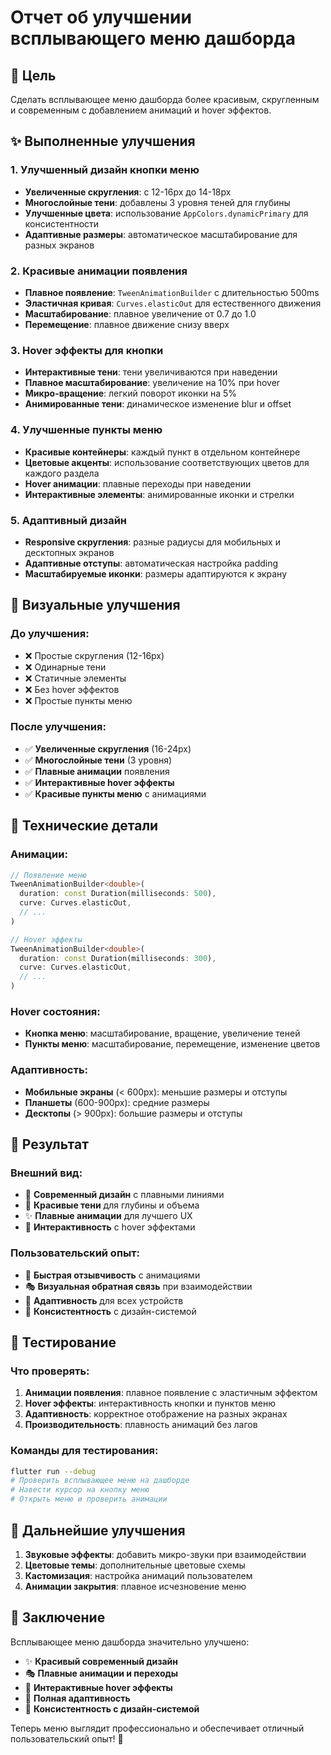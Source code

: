 # Отчет об улучшении всплывающего меню дашборда

## 🎯 Цель

Сделать всплывающее меню дашборда более красивым, скругленным и современным с добавлением анимаций и hover эффектов.

## ✨ Выполненные улучшения

### 1. **Улучшенный дизайн кнопки меню**
- **Увеличенные скругления**: с 12-16px до 14-18px
- **Многослойные тени**: добавлены 3 уровня теней для глубины
- **Улучшенные цвета**: использование `AppColors.dynamicPrimary` для консистентности
- **Адаптивные размеры**: автоматическое масштабирование для разных экранов

### 2. **Красивые анимации появления**
- **Плавное появление**: `TweenAnimationBuilder` с длительностью 500ms
- **Эластичная кривая**: `Curves.elasticOut` для естественного движения
- **Масштабирование**: плавное увеличение от 0.7 до 1.0
- **Перемещение**: плавное движение снизу вверх

### 3. **Hover эффекты для кнопки**
- **Интерактивные тени**: тени увеличиваются при наведении
- **Плавное масштабирование**: увеличение на 10% при hover
- **Микро-вращение**: легкий поворот иконки на 5%
- **Анимированные тени**: динамическое изменение blur и offset

### 4. **Улучшенные пункты меню**
- **Красивые контейнеры**: каждый пункт в отдельном контейнере
- **Цветовые акценты**: использование соответствующих цветов для каждого раздела
- **Hover анимации**: плавные переходы при наведении
- **Интерактивные элементы**: анимированные иконки и стрелки

### 5. **Адаптивный дизайн**
- **Responsive скругления**: разные радиусы для мобильных и десктопных экранов
- **Адаптивные отступы**: автоматическая настройка padding
- **Масштабируемые иконки**: размеры адаптируются к экрану

## 🎨 Визуальные улучшения

### До улучшения:
- ❌ Простые скругления (12-16px)
- ❌ Одинарные тени
- ❌ Статичные элементы
- ❌ Без hover эффектов
- ❌ Простые пункты меню

### После улучшения:
- ✅ **Увеличенные скругления** (16-24px)
- ✅ **Многослойные тени** (3 уровня)
- ✅ **Плавные анимации** появления
- ✅ **Интерактивные hover эффекты**
- ✅ **Красивые пункты меню** с анимациями

## 🔧 Технические детали

### Анимации:
```dart
// Появление меню
TweenAnimationBuilder<double>(
  duration: const Duration(milliseconds: 500),
  curve: Curves.elasticOut,
  // ...
)

// Hover эффекты
TweenAnimationBuilder<double>(
  duration: const Duration(milliseconds: 300),
  curve: Curves.elasticOut,
  // ...
)
```

### Hover состояния:
- **Кнопка меню**: масштабирование, вращение, увеличение теней
- **Пункты меню**: масштабирование, перемещение, изменение цветов

### Адаптивность:
- **Мобильные экраны** (< 600px): меньшие размеры и отступы
- **Планшеты** (600-900px): средние размеры
- **Десктопы** (> 900px): большие размеры и отступы

## 📱 Результат

### Внешний вид:
- 🎨 **Современный дизайн** с плавными линиями
- 🌟 **Красивые тени** для глубины и объема
- ✨ **Плавные анимации** для лучшего UX
- 🎯 **Интерактивность** с hover эффектами

### Пользовательский опыт:
- 🚀 **Быстрая отзывчивость** с анимациями
- 🎭 **Визуальная обратная связь** при взаимодействии
- 📱 **Адаптивность** для всех устройств
- 🎨 **Консистентность** с дизайн-системой

## 🧪 Тестирование

### Что проверять:
1. **Анимации появления**: плавное появление с эластичным эффектом
2. **Hover эффекты**: интерактивность кнопки и пунктов меню
3. **Адаптивность**: корректное отображение на разных экранах
4. **Производительность**: плавность анимаций без лагов

### Команды для тестирования:
```bash
flutter run --debug
# Проверить всплывающее меню на дашборде
# Навести курсор на кнопку меню
# Открыть меню и проверить анимации
```

## 🔮 Дальнейшие улучшения

1. **Звуковые эффекты**: добавить микро-звуки при взаимодействии
2. **Цветовые темы**: дополнительные цветовые схемы
3. **Кастомизация**: настройка анимаций пользователем
4. **Анимации закрытия**: плавное исчезновение меню

## 🎉 Заключение

Всплывающее меню дашборда значительно улучшено:
- ✨ **Красивый современный дизайн**
- 🎭 **Плавные анимации и переходы**
- 🎯 **Интерактивные hover эффекты**
- 📱 **Полная адаптивность**
- 🎨 **Консистентность с дизайн-системой**

Теперь меню выглядит профессионально и обеспечивает отличный пользовательский опыт! 🚀

